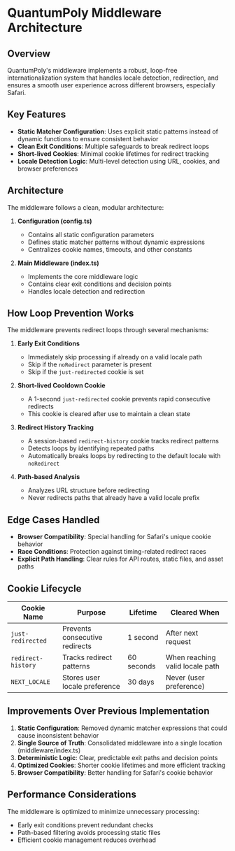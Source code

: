 # QuantumPoly Middleware Architecture

## Overview

QuantumPoly's middleware implements a robust, loop-free internationalization system that handles locale detection, redirection, and ensures a smooth user experience across different browsers, especially Safari.

## Key Features

- **Static Matcher Configuration**: Uses explicit static patterns instead of dynamic functions to ensure consistent behavior
- **Clean Exit Conditions**: Multiple safeguards to break redirect loops
- **Short-lived Cookies**: Minimal cookie lifetimes for redirect tracking
- **Locale Detection Logic**: Multi-level detection using URL, cookies, and browser preferences

## Architecture

The middleware follows a clean, modular architecture:

1. **Configuration (config.ts)**
   - Contains all static configuration parameters
   - Defines static matcher patterns without dynamic expressions
   - Centralizes cookie names, timeouts, and other constants

2. **Main Middleware (index.ts)**
   - Implements the core middleware logic
   - Contains clear exit conditions and decision points
   - Handles locale detection and redirection

## How Loop Prevention Works

The middleware prevents redirect loops through several mechanisms:

1. **Early Exit Conditions**
   - Immediately skip processing if already on a valid locale path
   - Skip if the `noRedirect` parameter is present
   - Skip if the `just-redirected` cookie is set

2. **Short-lived Cooldown Cookie**
   - A 1-second `just-redirected` cookie prevents rapid consecutive redirects
   - This cookie is cleared after use to maintain a clean state

3. **Redirect History Tracking**
   - A session-based `redirect-history` cookie tracks redirect patterns
   - Detects loops by identifying repeated paths
   - Automatically breaks loops by redirecting to the default locale with `noRedirect`

4. **Path-based Analysis**
   - Analyzes URL structure before redirecting
   - Never redirects paths that already have a valid locale prefix

## Edge Cases Handled

- **Browser Compatibility**: Special handling for Safari's unique cookie behavior
- **Race Conditions**: Protection against timing-related redirect races
- **Explicit Path Handling**: Clear rules for API routes, static files, and asset paths

## Cookie Lifecycle

| Cookie Name | Purpose | Lifetime | Cleared When |
|-------------|---------|----------|------------|
| `just-redirected` | Prevents consecutive redirects | 1 second | After next request |
| `redirect-history` | Tracks redirect patterns | 60 seconds | When reaching valid locale path |
| `NEXT_LOCALE` | Stores user locale preference | 30 days | Never (user preference) |

## Improvements Over Previous Implementation

1. **Static Configuration**: Removed dynamic matcher expressions that could cause inconsistent behavior
2. **Single Source of Truth**: Consolidated middleware into a single location (middleware/index.ts)
3. **Deterministic Logic**: Clear, predictable exit paths and decision points
4. **Optimized Cookies**: Shorter cookie lifetimes and more efficient tracking
5. **Browser Compatibility**: Better handling for Safari's cookie behavior

## Performance Considerations

The middleware is optimized to minimize unnecessary processing:
- Early exit conditions prevent redundant checks
- Path-based filtering avoids processing static files
- Efficient cookie management reduces overhead 